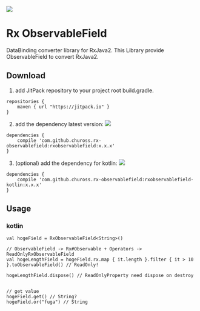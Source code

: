 [![](https://jitpack.io/v/chuross/rx-observablefield.svg)](https://jitpack.io/#chuross/rx-observablefield)

# Rx ObservableField

DataBinding converter library for RxJava2.
This Library provide ObservableField to convert RxJava2.

## Download
1. add JitPack repository to your project root build.gradle.
```
repositories {
    maven { url "https://jitpack.io" }
}
```

2. add the dependency latest version: [![](https://jitpack.io/v/chuross/rx-observablefield.svg)](https://jitpack.io/#chuross/rx-observablefield)
```
dependencies {
    compile 'com.github.chuross.rx-observablefield:rxobservablefield:x.x.x'
}
```

3. (optional) add the dependency for kotlin: [![](https://jitpack.io/v/chuross/rx-observablefield.svg)](https://jitpack.io/#chuross/rx-observablefield)
```
dependencies {
    compile 'com.github.chuross.rx-observablefield:rxobservablefield-kotlin:x.x.x'
}
```

## Usage
### kotlin
```
val hogeField = RxObservableField<String>()

// ObservableField -> Rx#Observable + Operators -> ReadOnlyRxObservableField
val hogeLengthField = hogeField.rx.map { it.length }.filter { it > 10 }.toObservableField() // ReadOnly!

hogeLengthField.dispose() // ReadOnlyProperty need dispose on destroy


// get value
hogeField.get() // String?
hogeField.or("fuga") // String
```
